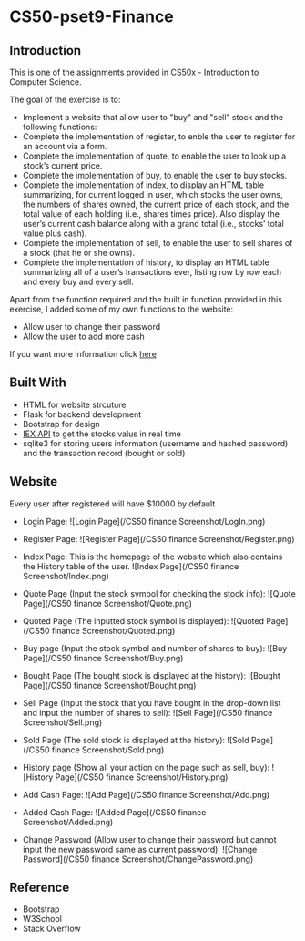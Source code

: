 # CS50-pset9-Finance

## Introduction
This is one of the assignments provided in CS50x - Introduction to Computer Science.

The goal of the exercise is to:

* Implement a website that allow user to "buy" and "sell" stock and the following functions:
* Complete the implementation of register, to enble the user to register for an account via a form.
* Complete the implementation of quote, to enable the user to look up a stock’s current price.
* Complete the implementation of buy, to enable the user to buy stocks.
* Complete the implementation of index, to display an HTML table summarizing, for current logged in user, which stocks the user owns, the numbers of shares owned, the current price of each stock, and the total value of each holding (i.e., shares times price). Also display the user’s current cash balance along with a grand total (i.e., stocks’ total value plus cash).
* Complete the implementation of sell, to enable the user to sell shares of a stock (that he or she owns).
* Complete the implementation of history, to display an HTML table summarizing all of a user’s transactions ever, listing row by row each and every buy and every sell.

Apart from the function required and the built in function provided in this exercise, I  added some of my own functions to the website:

* Allow user to change their password
* Allow the user to add more cash

If you want more information click [here](https://cs50.harvard.edu/x/2023/psets/9/finance/)

## Built With
* HTML for website strcuture
* Flask for backend development
* Bootstrap for design
* [IEX API](https://iexcloud.io/) to get the stocks valus in real time
* sqlite3 for storing users information (username and hashed password) and the transaction record (bought or sold)

## Website
Every user after registered will have $10000 by default

* Login Page:
![Login Page](/CS50 finance Screenshot/LogIn.png)

* Register Page:
![Register Page](/CS50 finance Screenshot/Register.png)

* Index Page:
  This is the homepage of the website which also contains the History table of the user.
![Index Page](/CS50 finance Screenshot/Index.png)

* Quote Page (Input the stock symbol for checking the stock info): 
![Quote Page](/CS50 finance Screenshot/Quote.png)

* Quoted Page (The inputted stock symbol is displayed):
![Quoted Page](/CS50 finance Screenshot/Quoted.png)

* Buy page (Input the stock symbol and number of shares to buy):
![Buy Page](/CS50 finance Screenshot/Buy.png)

* Bought Page (The bought stock is displayed at the history):
![Bought Page](/CS50 finance Screenshot/Bought.png)

* Sell Page (Input the stock that you have bought in the drop-down list and input the number of shares to sell): 
![Sell Page](/CS50 finance Screenshot/Sell.png)

* Sold Page (The sold stock is displayed at the history):
![Sold Page](/CS50 finance Screenshot/Sold.png)

* History page (Show all your action on the page such as sell, buy): 
![History Page](/CS50 finance Screenshot/History.png)

* Add Cash Page: 
![Add Page](/CS50 finance Screenshot/Add.png)

* Added Cash Page:
![Added Page](/CS50 finance Screenshot/Added.png)

* Change Password (Allow user to change their password but cannot input the new password same as current password): 
![Change Password](/CS50 finance Screenshot/ChangePassword.png)

## Reference
* Bootstrap
* W3School
* Stack Overflow
